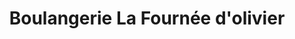 ---
title: "Boulangerie La Fournée d'olivier"
url: /sainte-julie/boulangerie-la-fournee-dolivier/
shop: Bäckerei
---